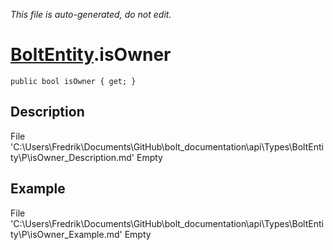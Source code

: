 *This file is auto-generated, do not edit.*

# [BoltEntity](Types/BoltEntity.md).isOwner
`public bool isOwner { get; }`
## Description
File 'C:\Users\Fredrik\Documents\GitHub\bolt_documentation\api\Types\BoltEntity\P\isOwner_Description.md' Empty
## Example
File 'C:\Users\Fredrik\Documents\GitHub\bolt_documentation\api\Types\BoltEntity\P\isOwner_Example.md' Empty
